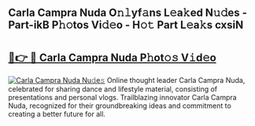 ## Carla Campra Nuda O𝚗𝚕yf𝚊ns L𝚎a𝚔ed N𝚞𝚍es - Part-ikB P𝚑𝚘tos Vi𝚍𝚎o - H𝚘𝚝 Part L𝚎a𝚔s cxsiN

# <h2><a href="http://kf27tf.oniu.top/?m=Carla+Campra+Nuda">🔗👉 🔴 Carla Campra Nuda P𝚑ot𝚘𝚜 V𝚒d𝚎o</a></h2>

[![Carla Campra Nuda Nu𝚍e𝚜](https://i.imgur.com/0qMVB7G.gif)](http://kf27tf.oniu.top/?m=Carla+Campra+Nuda)
Online thought leader Carla Campra Nuda, celebrated for sharing dance and lifestyle material, consisting of presentations and personal vlogs. Trailblazing innovator Carla Campra Nuda, recognized for their groundbreaking ideas and commitment to creating a better future for all.  
